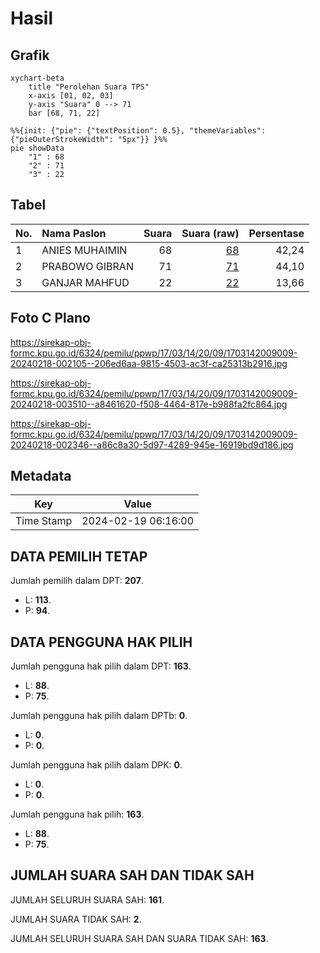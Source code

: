 # Hasil

## Grafik

```mermaid
xychart-beta
    title "Perolehan Suara TPS"
    x-axis [01, 02, 03]
    y-axis "Suara" 0 --> 71
    bar [68, 71, 22]
```

```mermaid
%%{init: {"pie": {"textPosition": 0.5}, "themeVariables": {"pieOuterStrokeWidth": "5px"}} }%%
pie showData
    "1" : 68
    "2" : 71
    "3" : 22
```

## Tabel

| No. | Nama Paslon    | Suara | Suara (raw) | Persentase |
|:--- |:-------------- | -----:| -----------:| ----------:|
| 1   | ANIES MUHAIMIN | 68    | [68][p-1]   | 42,24      |
| 2   | PRABOWO GIBRAN | 71    | [71][p-2]   | 44,10      |
| 3   | GANJAR MAHFUD  | 22    | [22][p-3]   | 13,66      |


[p-1]: https://github.com/gigit-pemilu/pemilu-2024-17-bengkulu/blob/main/pilpres/hitung-suara/sub/17-bengkulu/sub/03-bengkulu-utara/sub/14-putri-hijau/sub/2009-kota-bani/sub/009-tps/sub/paslon-1.txt
[p-2]: https://github.com/gigit-pemilu/pemilu-2024-17-bengkulu/blob/main/pilpres/hitung-suara/sub/17-bengkulu/sub/03-bengkulu-utara/sub/14-putri-hijau/sub/2009-kota-bani/sub/009-tps/sub/paslon-2.txt
[p-3]: https://github.com/gigit-pemilu/pemilu-2024-17-bengkulu/blob/main/pilpres/hitung-suara/sub/17-bengkulu/sub/03-bengkulu-utara/sub/14-putri-hijau/sub/2009-kota-bani/sub/009-tps/sub/paslon-3.txt

## Foto C Plano

https://sirekap-obj-formc.kpu.go.id/6324/pemilu/ppwp/17/03/14/20/09/1703142009009-20240218-002105--206ed6aa-9815-4503-ac3f-ca25313b2916.jpg

https://sirekap-obj-formc.kpu.go.id/6324/pemilu/ppwp/17/03/14/20/09/1703142009009-20240218-003510--a8461620-f508-4464-817e-b988fa2fc864.jpg

https://sirekap-obj-formc.kpu.go.id/6324/pemilu/ppwp/17/03/14/20/09/1703142009009-20240218-002346--a86c8a30-5d97-4289-945e-16919bd9d186.jpg


## Metadata

| Key        | Value               |
| ---------- | ------------------- |
| Time Stamp | 2024-02-19 06:16:00 |


## DATA PEMILIH TETAP

Jumlah pemilih dalam DPT: **207**.
 * L: **113**.
 * P: **94**.

## DATA PENGGUNA HAK PILIH

Jumlah pengguna hak pilih dalam DPT: **163**.
 * L: **88**.
 * P: **75**.

Jumlah pengguna hak pilih dalam DPTb: **0**.
 * L: **0**.
 * P: **0**.

Jumlah pengguna hak pilih dalam DPK: **0**.
 * L: **0**.
 * P: **0**.

Jumlah pengguna hak pilih: **163**.
 * L: **88**.
 * P: **75**.

## JUMLAH SUARA SAH DAN TIDAK SAH

JUMLAH SELURUH SUARA SAH: **161**.

JUMLAH SUARA TIDAK SAH: **2**.

JUMLAH SELURUH SUARA SAH DAN SUARA TIDAK SAH: **163**.


